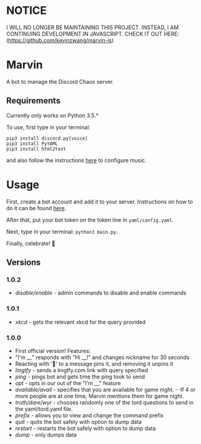 # NOTICE
I WILL NO LONGER BE MAINTAINING THIS PROJECT. INSTEAD, I AM CONTINUING DEVELOPMENT IN JAVASCRIPT. CHECK IT OUT HERE: (https://github.com/kevinzwang/marvin-js)

# Marvin
A bot to manage the Discord Chaos server.

## Requirements
Currently only works on Python 3.5.*

To use, first type in your terminal:
```
pip3 install discord.py[voice]
pip3 install PyYAML
pip3 install html2text
```
and also follow the instructions [here](https://github.com/Just-Some-Bots/MusicBot/wiki) to configure music.

# Usage
First, create a bot account and add it to your server. Instructions on how to do it can be found [here](https://github.com/reactiflux/discord-irc/wiki/Creating-a-discord-bot-&-getting-a-token).

After that, put your bot token on the token line in `yaml/config.yaml`.

Next, type in your terminal: `python3 main.py`.

Finally, celebrate! 🎉

## Versions

### 1.0.2
* *disable/enable* - admin commands to disable and enable commands

### 1.0.1
* *xkcd* - gets the relevant xkcd for the query provided

### 1.0.0
* First official version! Features:
* "I'm __" responds with "Hi __!" and changes nickname for 30 seconds
* Reacting with '📌' to a message pins it, and removing it unpins it
* *lmgtfy* - sends a lmgtfy.com link with query specified
* *ping* - pings bot and gets time the ping took to send
* *opt* - opts in our out of the "I'm __" feature
* *available/avail* - specifies that you are available for game night.
⋅⋅⋅If 4 or more people are at one time, Marvin mentions them for game night.
* *truth/dare/wyr* - chooses randomly one of the tord questions to send in the yaml/tord.yaml file.
* *prefix* - allows you to view and change the command prefix
* *quit* - quits the bot safely with option to dump data
* *restart* - restarts the bot safely with option to dump data
* *dump* - only dumps data
